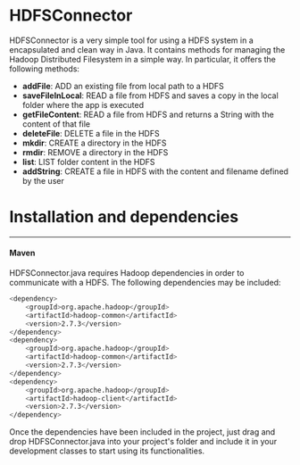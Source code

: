 # HDFSConnector

HDFSConnector is a very simple tool for using a HDFS system in a encapsulated and clean way in Java. It contains methods for managing the Hadoop Distributed Filesystem in a simple way. 
In particular, it offers the following methods:

  - **addFile**: ADD an existing file from local path to a HDFS
- **saveFileInLocal**: READ a file from HDFS and saves a copy in the local folder where the app is executed
- **getFileContent**: READ a file from HDFS and returns a String with the content of that file
- **deleteFile**: DELETE a file in the HDFS
- **mkdir**: CREATE a directory in the HDFS 
- **rmdir**: REMOVE a directory in the HDFS
- **list**: LIST folder content in the HDFS
- **addString**: CREATE a file in HDFS with the content and filename defined by the user

# Installation and dependencies
---
#### Maven


HDFSConnector.java requires Hadoop dependencies in order to communicate with a HDFS. The following dependencies may be included:
```sh
<dependency>
    <groupId>org.apache.hadoop</groupId>
    <artifactId>hadoop-common</artifactId>
    <version>2.7.3</version>
</dependency>
<dependency>
    <groupId>org.apache.hadoop</groupId>
    <artifactId>hadoop-common</artifactId>
    <version>2.7.3</version>
</dependency>
<dependency>
    <groupId>org.apache.hadoop</groupId>
    <artifactId>hadoop-client</artifactId>
    <version>2.7.3</version>
</dependency>
```

Once the dependencies have been included in the project, just drag and drop HDFSConnector.java into your project's folder and include it in your development classes to start using its functionalities.

